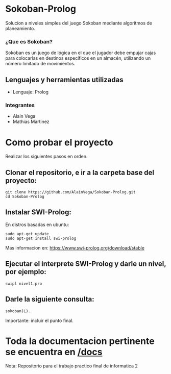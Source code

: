 # Sokoban-Prolog
Solucion a niveles simples del juego Sokoban mediante algoritmos de planeamiento.
### ¿Que es Sokoban?
Sokoban es un juego de lógica en el que el jugador debe empujar cajas para colocarlas en destinos específicos en un almacén, utilizando un número limitado de movimientos.
## Lenguajes y herramientas utilizadas
- Lenguaje: Prolog
### Integrantes
- Alain Vega
- Mathias Martinez
# Como probar el proyecto
Realizar los siguientes pasos en orden.
## Clonar el repositorio, e ir a la carpeta base del proyecto:
```
git clone https://github.com/AlainVega/Sokoban-Prolog.git
cd Sokoban-Prolog
```
## Instalar SWI-Prolog:
En distros basadas en ubuntu:
```
sudo apt-get update
sudo apt-get install swi-prolog
```
Mas informacion en: https://www.swi-prolog.org/download/stable
## Ejecutar el interprete SWI-Prolog y darle un nivel, por ejemplo:
```
swipl nivel1.pro
```
## Darle la siguiente consulta:
```
sokoban(L).
```
Importante: incluir el punto final.
# Toda la documentacion pertinente se encuentra en [/docs](/docs/) 

Nota: Repositorio para el trabajo practico final de informatica 2
